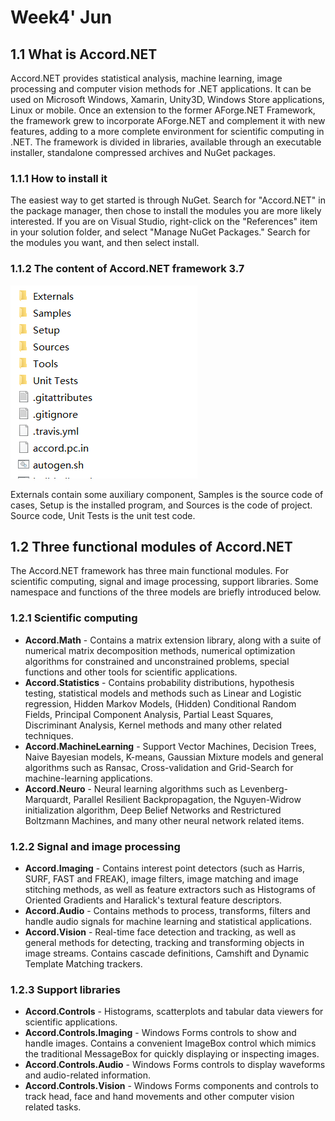 # Week4'  Jun

## 1.1 What is Accord.NET

Accord.NET provides statistical analysis, machine learning, image processing and computer vision methods for .NET applications. It can be used on Microsoft Windows, Xamarin, Unity3D, Windows Store applications, Linux or mobile.  Once an extension to the former AForge.NET Framework, the framework grew to incorporate AForge.NET and complement it with new features, adding to a more complete environment for scientific computing in .NET. 
The framework is divided in libraries, available through an executable installer, standalone compressed archives and NuGet packages. 

### 1.1.1 How to install it

The easiest way to get started is through NuGet. Search for "Accord.NET" in the package manager, then chose to install the modules you are more likely interested. If you are on Visual Studio, right-click on the "References" item in your solution folder, and select "Manage NuGet Packages." Search for the modules you want, and then select install.

### 1.1.2 The content of Accord.NET framework 3.7

![](https://raw.githubusercontent.com/ZZAster/framework/development/A-%E8%BD%AF%E4%BD%93-%E7%AC%AC%E4%B8%83%E7%BB%84/Picture-framework/content.png)

Externals contain some auxiliary component, Samples is the source code of cases, Setup is the installed program, and Sources is the code of project. Source code, Unit Tests is the unit test code.

## 1.2  Three functional modules of Accord.NET

The Accord.NET framework has three main functional modules. For scientific computing, signal and image processing, support libraries. Some namespace and functions of the three models are briefly introduced below. 

### 1.2.1 Scientific computing

- **Accord.Math** -  Contains a matrix extension library, along with a suite of  numerical matrix decomposition methods, numerical optimization algorithms  for constrained and unconstrained problems, special functions and other  tools for scientific applications.
- **Accord.Statistics** -  Contains probability distributions, hypothesis testing, statistical models and methods such as Linear and Logistic regression, Hidden Markov Models, (Hidden) Conditional Random Fields, Principal Component Analysis, Partial Least Squares, Discriminant Analysis, Kernel methods and many other related techniques.
- **Accord.MachineLearning** -  Support Vector Machines, Decision Trees, Naive Bayesian models, K-means, Gaussian Mixture models and general algorithms such as Ransac, Cross-validation and Grid-Search for machine-learning applications. 
- **Accord.Neuro** -   Neural learning algorithms such as Levenberg-Marquardt, Parallel Resilient Backpropagation, the Nguyen-Widrow initialization algorithm, Deep Belief Networks and Restrictured Boltzmann Machines, and many other neural network related items. 

### 1.2.2 Signal and image processing

- **Accord.Imaging** -   Contains interest point detectors (such as Harris, SURF, FAST and FREAK), image filters, image matching and  image stitching methods, as well as feature extractors such as Histograms of Oriented Gradients and Haralick's textural feature descriptors. 
- **Accord.Audio** -   Contains methods to process, transforms, filters and handle audio signals for machine learning and statistical applications. 
- **Accord.Vision** -   Real-time face detection and tracking, as well as general methods for detecting, tracking and transforming objects in image streams. Contains cascade definitions, Camshift and Dynamic Template Matching trackers.

### 1.2.3 Support libraries

- **Accord.Controls** -   Histograms, scatterplots and tabular data viewers for scientific applications.
- **Accord.Controls.Imaging** -   Windows Forms controls to show and handle images. Contains a convenient ImageBox control which mimics the traditional MessageBox for quickly displaying or inspecting images.
- **Accord.Controls.Audio** -  Windows Forms controls to display waveforms and audio-related information. 
- **Accord.Controls.Vision** -  Windows Forms components and controls to track head, face and hand movements and other computer vision related tasks.
